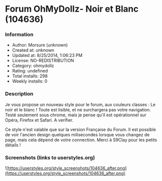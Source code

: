 # Forum OhMyDollz- Noir et Blanc (104636)

### Information
- Author: Morsure (unknown)
- Created at: unknown
- Updated at: 8/25/2014, 1:06:23 PM
- License: NO-REDISTRIBUTION
- Category: ohmydollz
- Rating: undefined
- Total installs: 298
- Weekly installs: 0


### Description
Je vous propose un nouveau style pour le forum, aux couleurs classes : Le noir et le blanc ! 
Toute est lisible, et ne surchargera pas votre navigation.
Testé seulement sous chrome, mais je pense qu'il est opérationnel sur Opéra, Firefox et Safari. A verifier.

Ce style n'est valable que sur la version Française du Forum.
Il est possible de voir l'ancien design quelques milisecondes lorsque vous changez de page, mais cela dépend de votre connection. Merci à S9Clay pour les petits détails !


### Screenshots (links to userstyles.org)
![https://userstyles.org/style_screenshots/104636_after.png](https://userstyles.org/style_screenshots/104636_after.png)


